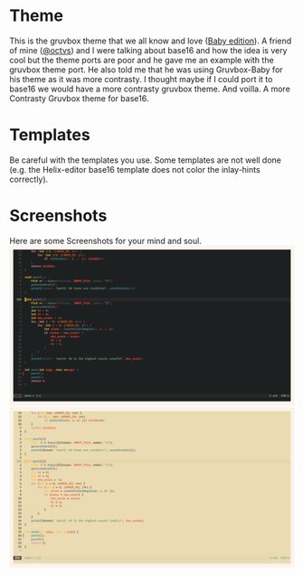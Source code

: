 # Theme

This is the gruvbox theme that we all know and love ([Baby edition](https://github.com/luisiacc/gruvbox-baby)). A friend of mine ([@octvs](https://github.com/octvs)) and I were talking about base16 and how the idea is very cool but the theme ports are poor and he gave me an example with the gruvbox theme port. He also told me that he was using Gruvbox-Baby for his theme as it was more contrasty. I thought maybe if I could port it to base16 we would have a more contrasty gruvbox theme. And voilla. A more Contrasty Gruvbox theme for base16.

# Templates

Be careful with the templates you use. Some templates are not well done (e.g. the Helix-editor base16 template does not color the inlay-hints correctly).

# Screenshots

Here are some Screenshots for your mind and soul. 
![Gruvbox-Dark-Baby](screenshots/gruvbox-dark-baby.png)
![Gruvbox-Light-Baby](screenshots/gruvbox-light-baby.png)
